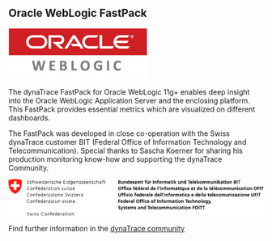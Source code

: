 ## Oracle WebLogic FastPack

![images_community/download/attachments/45383813/OracleSmall.png](images_community/download/attachments/45383813/OracleSmall.png)

The dynaTrace FastPack for Oracle WebLogic 11g+ enables deep insight into the Oracle WebLogic Application Server and the enclosing platform. This FastPack provides essential metrics which are
visualized on different dashboards.

The FastPack was developed in close co-operation with the Swiss dynaTrace customer BIT (Federal Office of Information Technology and Telecommunication). Special thanks to Sascha Koerner for sharing
his production monitoring know-how and supporting the dynaTrace Community.

![images_community/download/attachments/45383813/bit.png](images_community/download/attachments/45383813/bit.png)

Find further information in the [dynaTrace community](https://community.compuwareapm.com/community/display/DL/Oracle+WebLogic+FastPack)